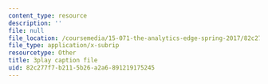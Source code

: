 ```yaml
---
content_type: resource
description: ''
file: null
file_location: /coursemedia/15-071-the-analytics-edge-spring-2017/82c277f7b2115b26a2a6891219175245_SBWns1XNcuY.vtt
file_type: application/x-subrip
resourcetype: Other
title: 3play caption file
uid: 82c277f7-b211-5b26-a2a6-891219175245
---
```

